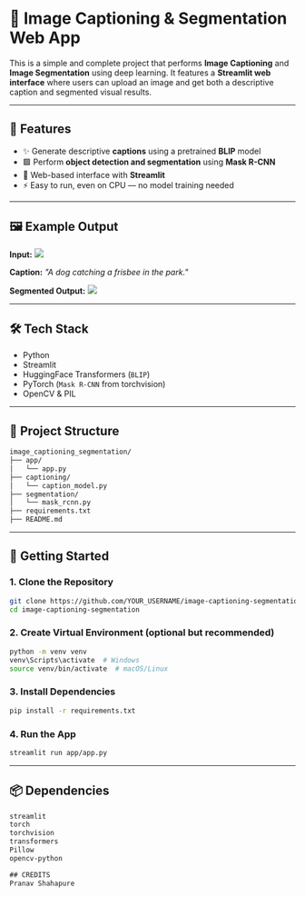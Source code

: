 # 🧠 Image Captioning & Segmentation Web App

This is a simple and complete project that performs **Image Captioning** and **Image Segmentation** using deep learning. It features a **Streamlit web interface** where users can upload an image and get both a descriptive caption and segmented visual results.

---

## 📌 Features
- ✨ Generate descriptive **captions** using a pretrained **BLIP** model
- 🟩 Perform **object detection and segmentation** using **Mask R-CNN**
- 🎯 Web-based interface with **Streamlit**
- ⚡ Easy to run, even on CPU — no model training needed

---

## 🖼️ Example Output
**Input:** ![](example_input.jpg)

**Caption:** *"A dog catching a frisbee in the park."*

**Segmented Output:** ![](example_segmented.jpg)

---

## 🛠️ Tech Stack
- Python
- Streamlit
- HuggingFace Transformers (`BLIP`)
- PyTorch (`Mask R-CNN` from torchvision)
- OpenCV & PIL

---

## 📂 Project Structure
```bash
image_captioning_segmentation/
├── app/
│   └── app.py
├── captioning/
│   └── caption_model.py
├── segmentation/
│   └── mask_rcnn.py
├── requirements.txt
├── README.md
```

---

## 🚀 Getting Started

### 1. Clone the Repository
```bash
git clone https://github.com/YOUR_USERNAME/image-captioning-segmentation.git
cd image-captioning-segmentation
```

### 2. Create Virtual Environment (optional but recommended)
```bash
python -m venv venv
venv\Scripts\activate  # Windows
source venv/bin/activate  # macOS/Linux
```

### 3. Install Dependencies
```bash
pip install -r requirements.txt
```

### 4. Run the App
```bash
streamlit run app/app.py
```

---

## 📦 Dependencies
```txt
streamlit
torch
torchvision
transformers
Pillow
opencv-python

## CREDITS
Pranav Shahapure 
